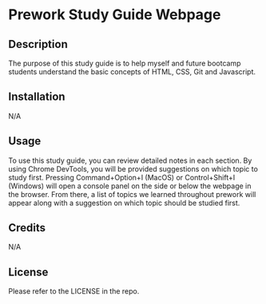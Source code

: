 # Prework Study Guide Webpage

## Description

The purpose of this study guide is to help myself and future bootcamp students understand the basic concepts of HTML, CSS, Git and Javascript. 

## Installation

N/A

## Usage

To use this study guide, you can review detailed notes in each section. By using Chrome DevTools, you will be provided suggestions on which topic to study first. Pressing Command+Option+I (MacOS) or Control+Shift+I (Windows) will open a console panel on the side or below the webpage in the browser. From there, a list of topics we learned throughout prework will appear along with a suggestion on which topic should be studied first.

## Credits

N/A

## License

Please refer to the LICENSE in the repo.


